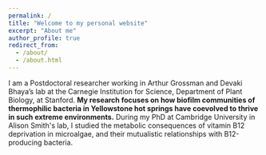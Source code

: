 ```yaml
---
permalink: /
title: "Welcome to my personal website"
excerpt: "About me"
author_profile: true
redirect_from:
  - /about/
  - /about.html
---
```



I am a Postdoctoral researcher working in Arthur Grossman and Devaki Bhaya’s lab at the Carnegie Institution for Science, Department of Plant Biology, at Stanford. __My research focuses on how biofilm communities of thermophilic bacteria in Yellowstone hot springs have coevolved to thrive in such extreme environments.__ During my PhD at Cambridge University in Alison Smith's lab, I studied the metabolic consequences of vitamin B12 deprivation in microalgae, and their mutualistic relationships with B12-producing bacteria.
